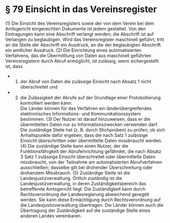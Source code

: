 # § 79 Einsicht in das Vereinsregister
(1) Die Einsicht des Vereinsregisters sowie der von dem Verein bei dem Amtsgericht eingereichten Dokumente ist jedem gestattet. Von den Eintragungen kann eine Abschrift verlangt werden; die Abschrift ist auf Verlangen zu beglaubigen. Wird das Vereinsregister maschinell geführt, tritt an die Stelle der Abschrift ein Ausdruck, an die der beglaubigten Abschrift ein amtlicher Ausdruck.
(2) Die Einrichtung eines automatisierten Verfahrens, das die Übermittlung von Daten aus maschinell geführten Vereinsregistern durch Abruf ermöglicht, ist zulässig, wenn sichergestellt ist, dass
* 1. der Abruf von Daten die zulässige Einsicht nach Absatz 1 nicht überschreitet und
* 2. die Zulässigkeit der Abrufe auf der Grundlage einer Protokollierung kontrolliert werden kann.  
Die Länder können für das Verfahren ein länderübergreifendes elektronisches Informations- und Kommunikationssystem bestimmen.
(3) Der Nutzer ist darauf hinzuweisen, dass er die übermittelten Daten nur zu Informationszwecken verwenden darf. Die zuständige Stelle hat (z. B. durch Stichproben) zu prüfen, ob sich Anhaltspunkte dafür ergeben, dass die nach Satz 1 zulässige Einsicht überschritten oder übermittelte Daten missbraucht werden.
(4) Die zuständige Stelle kann einen Nutzer, der die Funktionsfähigkeit der Abrufeinrichtung gefährdet, die nach Absatz 3 Satz 1 zulässige Einsicht überschreitet oder übermittelte Daten missbraucht, von der Teilnahme am automatisierten Abrufverfahren ausschließen; dasselbe gilt bei drohender Überschreitung oder drohendem Missbrauch.
(5) Zuständige Stelle ist die Landesjustizverwaltung. Örtlich zuständig ist die Landesjustizverwaltung, in deren Zuständigkeitsbereich das betreffende Amtsgericht liegt. Die Zuständigkeit kann durch Rechtsverordnung der Landesregierung abweichend geregelt werden. Sie kann diese Ermächtigung durch Rechtsverordnung auf die Landesjustizverwaltung übertragen. Die Länder können auch die Übertragung der Zuständigkeit auf die zuständige Stelle eines anderen Landes vereinbaren.
